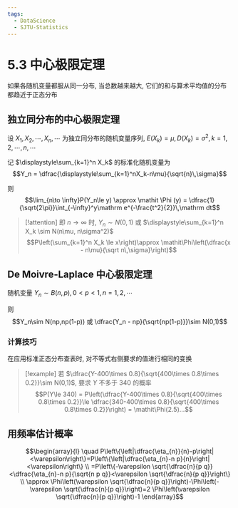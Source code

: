 ```yaml
---
tags:
  - DataScience
  - SJTU-Statistics
---
```

5.3 中心极限定理
===
如果各随机变量都服从同一分布, 当总数越来越大, 它们的和与算术平均值的分布都趋近于正态分布

## 独立同分布的中心极限定理
设 $X_{1},X_{2},\cdots,X_{n},\cdots$ 为独立同分布的随机变量序列,
$E(X_k) = \mu, D(X_k) = \sigma^2, k=1,2,\cdots,n,\cdots$

记 $\displaystyle\sum_{k=1}^n X_k$ 的标准化随机变量为
$$Y_n = \dfrac{\displaystyle\sum_{k=1}^nX_k-n\mu}{\sqrt{n}\,\sigma}$$

则
$$\lim_{n\to \infty}P(Y_n\le y) \approx \mathit \Phi (y) = \dfrac{1}{\sqrt{2\pi}}\int_{-\infty}^y\mathrm e^{-\frac{t^2}{2}}\,\mathrm dt$$

> [!attention]
> 即 $n\to\infty$ 时, $Y_n\sim N(0,1)$ 或 $\displaystyle\sum_{k=1}^n X_k \sim N(n\mu, n\sigma^2)$
> $$P\left(\sum_{k=1}^n X_k \le x\right)\approx \mathit\Phi\left(\dfrac{x - n\mu}{\sqrt n\,\sigma}\right)$$

## De Moivre-Laplace 中心极限定理
随机变量 $Y_n\sim B(n,p),0<p<1,n=1,2,\cdots$

则
$$Y_n\sim N(np,np(1-p)) 或 \dfrac{Y_n - np}{\sqrt{np(1-p)}}\sim N(0,1)$$

### 计算技巧
在应用标准正态分布查表时, 对不等式右侧要求的值进行相同的变换

> [!example]
> 若 $\dfrac{Y-400\times 0.8}{\sqrt{400\times 0.8\times 0.2}}\sim N(0,1)$, 要求 $Y$ 不多于 340 的概率
> $$P(Y\le 340) = P\left(\dfrac{Y-400\times 0.8}{\sqrt{400\times 0.8\times 0.2}}\le \dfrac{340-400\times 0.8}{\sqrt{400\times 0.8\times 0.2}}\right) = \mathit\Phi(2.5)...$$

## 用频率估计概率
$$\begin{array}{l}
\quad P\left\{\left|\dfrac{\eta_{n}}{n}-p\right|<\varepsilon\right\}=P\left\{\left|\dfrac{\eta_{n}-n p}{n}\right|<\varepsilon\right\} \\
=P\left\{-\varepsilon \sqrt{\dfrac{n}{p q}}<\dfrac{\eta_{n}-n p}{\sqrt{n p q}}<\varepsilon \sqrt{\dfrac{n}{p q}}\right\} \\
\approx \Phi\left(\varepsilon \sqrt{\dfrac{n}{p q}}\right)-\Phi\left(-\varepsilon \sqrt{\dfrac{n}{p q}}\right)=2 \Phi\left(\varepsilon \sqrt{\dfrac{n}{p q}}\right)-1
\end{array}$$
